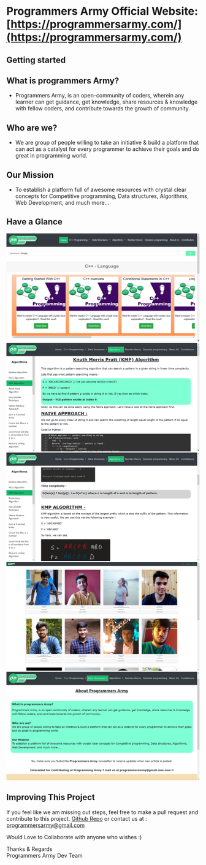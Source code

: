 # Programmers Army Official Website: [https://programmersarmy.com/](https://programmersarmy.com/)

## Getting started

## What is programmers Army?
- Programmers Army, is an open-community of coders, wherein any learner can get guidance, get knowledge, share resources & knowledge with fellow coders, and contribute towards the growth of community.

## Who are we?
- We are group of people willing to take an initiative & build a platform that can act as a catalyst for every programmer to achieve their goals and do great in programming world.

## Our Mission
- To establish a platform full of awesome resources with crystal clear concepts for Competitive programming, Data structures, Algorithms, Web Development, and much more...

## Have a Glance

![s1](https://github.com/vishal-mourya/pro-army/blob/main/pics/s1.png?raw=true)
![s2](https://github.com/vishal-mourya/pro-army/blob/main/pics/s2.png?raw=true)
![s3](https://github.com/vishal-mourya/pro-army/blob/main/pics/s3.png?raw=true)
![s4](https://github.com/vishal-mourya/pro-army/blob/main/pics/s4.png?raw=true)
![s5](https://github.com/vishal-mourya/pro-army/blob/main/pics/s5.png?raw=true)


## Improving This Project

If you feel like we am missing out steps, feel free to make a pull request and contribute to this project. [Github Repo](https://github.com/vishal-mourya/pro-army)
or contact us at : programmersarmy@gmail.com

Would Love to Collaborate with anyone who wishes :)

Thanks & Regards <br>
Programmers Army Dev Team 
